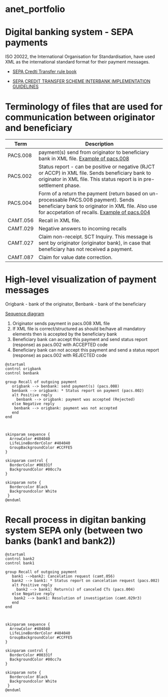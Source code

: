 # anet_portfolio

# Digital banking system - SEPA payments
ISO 20022, the International Organisation for Standardisation, have used XML as the international standard format for their payment messages.

- [SEPA Credti Transfer rule book](https://www.europeanpaymentscouncil.eu/sites/default/files/kb/file/2018-03/EPC005-18%20SCT%20Rulebook%202018%20Change%20Request%20Public%20Consultation%20Document.pdf)

- [SEPA CREDIT TRANSFER SCHEME
INTERBANK
IMPLEMENTATION GUIDELINES](https://www.europeanpaymentscouncil.eu/sites/default/files/kb/file/2018-11/EPC115-06%20SCT%20Interbank%20IG%202019%20V1.0.pdf)

# Terminology of files that are used for communication between originator and beneficiary

|Term|Description|
|--|---|
|PACS.008|payment(s) send from originator to beneficiary bank in XML file. [Example of pacs.008](analyst_portfolio/pacs008_example.xml)|
|PACS.002|Status report - can be positive or negative (RJCT or ACCP) in XML file. Sends beneficiary bank to originator in XML file. This status report is in pre-settlement phase.|
|PACS.004|Form of a return the payment (return based on un-processable PACS.008 payment). Sends beneficiary bank to originator in XML file. Also use for accpetation of recalls. [Example of pacs.004](analyst_portfolio/pacs004_example.xml)|
|CAMT.056| Recall in XML file.|
|CAMT.029|Negative answers to incoming recalls|
|CAMT.027|Claim non-receipt. SCT Inquiry. This message is sent by originator (originator bank), in case that beneficiary has not received a payment.|
|CAMT.087|Claim for value date correction.|

# High-level visualization of payment messages

Origbank - bank of the originator, Benbank - bank of the beneficiary

[Sequence diagram](http://plantuml.com/sequence-diagram)

1. Originator sends payment in pacs.008 XML file
2. If XML file is correct/structured as should be/have all mandatory elements then is accepted by the beneficiary bank
3. Beneficiary bank can accept this payment and send status report (response) as pacs.002 with ACCEPTED code
4. Beneficiary bank can not accept this payment and send a status report (response) as pacs.002 with REJECTED code

```plantuml
@startuml
control origbank
control benbank

group Recall of outgoing payment
   origbank --> benbank: send payment(s) (pacs.008)
   benbank --> origbank: * Status report on payment (pacs.002)
   alt Positive reply 
     benbank --> origbank: payment was accepted (Rejected)
   else Negative reply
    benbank --> origbank: payment was not accepted      
   end
end



skinparam sequence {
  ArrowColor #404040
  LifeLineBorderColor #404040
  GroupBackgroundColor #CCFFE5
}

skinparam control {
  BorderColor #00331f
  BackgroundColor #00cc7a  
}

skinparam note {
  Bordercolor Black
  Backgroundcolor White
 }
@enduml
```

# Recall process in digitan banking system SEPA only (between two banks (bank1 and bank2))

```plantuml
@startuml
control bank2
control bank1

group Recall of outgoing payment
   bank1 -->bank2: Cancelation request (camt.056)
   bank2 --> bank1: * Status report on cancelation request (pacs.002)
   alt Positive reply
     bank2 --> bank1: Return(s) of canceled CTs (pacs.004)
   else Negative reply
    bank2 --> bank1: Resolution of investigation (camt.029r3)      
   end
end



skinparam sequence {
  ArrowColor #404040
  LifeLineBorderColor #404040
  GroupBackgroundColor #CCFFE5
}

skinparam control {
  BorderColor #00331f
  BackgroundColor #00cc7a  
}

skinparam note {
  Bordercolor Black
  Backgroundcolor White
 }
@enduml
```
